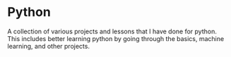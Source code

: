 # Python

A collection of various projects and lessons that I have done for python.
    This includes better learning python by going through the basics, machine learning, and other projects.
